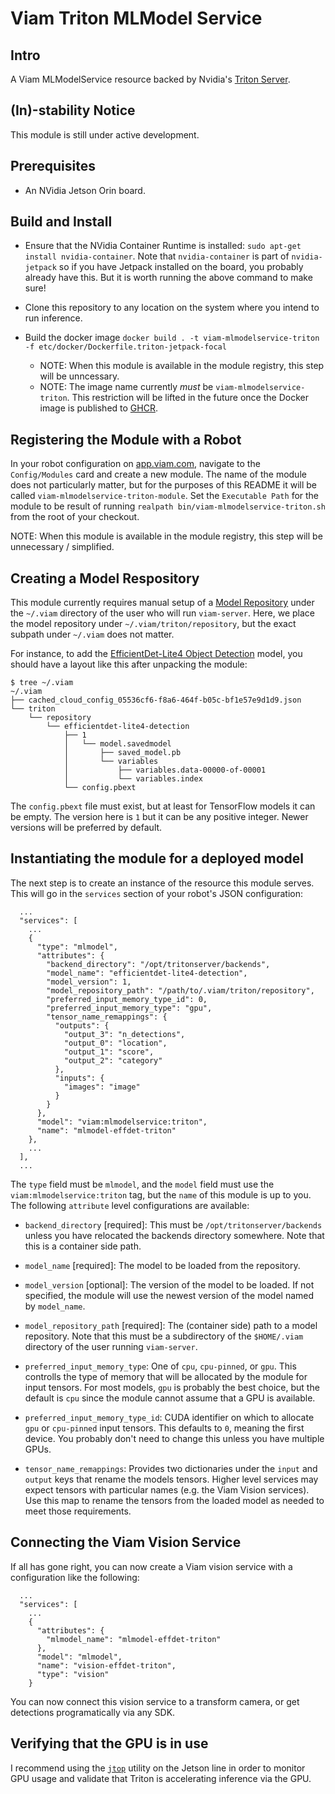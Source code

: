 # Viam Triton MLModel Service

## Intro

A Viam MLModelService resource backed by Nvidia's [Triton
Server](https://developer.nvidia.com/triton-inference-server).

## (In)-stability Notice

This module is still under active development.

## Prerequisites

- An NVidia Jetson Orin board.

## Build and Install

- Ensure that the NVidia Container Runtime is installed: `sudo apt-get
  install nvidia-container`. Note that `nvidia-container` is part of
  `nvidia-jetpack` so if you have Jetpack installed on the board, you
  probably already have this. But it is worth running the above
  command to make sure!

- Clone this repository to any location on the system where you intend
  to run inference.

- Build the docker image `docker build . -t viam-mlmodelservice-triton
  -f etc/docker/Dockerfile.triton-jetpack-focal`
    - NOTE: When this module is available in
   the module registry, this step will be unncessary.
    - NOTE: The image name currently *must* be
   `viam-mlmodelservice-triton`. This restriction will be lifted in
   the future once the Docker image is published to
   [GHCR](https://ghcr.io).

## Registering the Module with a Robot

In your robot configuration on [app.viam.com](app.viam.com), navigate
to the `Config/Modules` card and create a new module. The name of the
module does not particularly matter, but for the purposes of this
README it will be called `viam-mlmodelservice-triton-module`. Set the
`Executable Path` for the module to be result of running `realpath
bin/viam-mlmodelservice-triton.sh` from the root of your checkout.

NOTE: When this module is available in the module registry, this step
will be unnecessary / simplified.

## Creating a Model Respository

This module currently requires manual setup of a [Model
Repository](https://docs.nvidia.com/deeplearning/triton-inference-server/user-guide/docs/user_guide/model_repository.html)
under the `~/.viam` directory of the user who will run
`viam-server`. Here, we place the model repository under
`~/.viam/triton/repository`, but the exact subpath under `~/.viam`
does not matter.

For instance, to add the [EfficientDet-Lite4 Object
Detection](https://tfhub.dev/tensorflow/efficientdet/lite4/detection/2)
model, you should have a layout like this after unpacking the module:

```
$ tree ~/.viam
~/.viam
├── cached_cloud_config_05536cf6-f8a6-464f-b05c-bf1e57e9d1d9.json
└── triton
    └── repository
        └── efficientdet-lite4-detection
            ├── 1
            │   └── model.savedmodel
            │       ├── saved_model.pb
            │       └── variables
            │           ├── variables.data-00000-of-00001
            │           └── variables.index
            └── config.pbext
```

The `config.pbext` file must exist, but at least for TensorFlow models
it can be empty. The version here is `1` but it can be any positive
integer. Newer versions will be preferred by default.

## Instantiating the module for a deployed model

The next step is to create an instance of the resource this module serves. This will go in the `services` section of your robot's JSON configuration:

```
  ...
  "services": [
    ...
    {
      "type": "mlmodel",
      "attributes": {
        "backend_directory": "/opt/tritonserver/backends",
        "model_name": "efficientdet-lite4-detection",
        "model_version": 1,
        "model_repository_path": "/path/to/.viam/triton/repository",
        "preferred_input_memory_type_id": 0,
        "preferred_input_memory_type": "gpu",
        "tensor_name_remappings": {
          "outputs": {
            "output_3": "n_detections",
            "output_0": "location",
            "output_1": "score",
            "output_2": "category"
          },
          "inputs": {
            "images": "image"
          }
        }
      },
      "model": "viam:mlmodelservice:triton",
      "name": "mlmodel-effdet-triton"
    },
    ...
  ],
  ...
```

The `type` field must be `mlmodel`, and the `model` field must use the
`viam:mlmodelservice:triton` tag, but the `name` of this module is up
to you. The following `attribute` level configurations are available:

- `backend_directory` [required]: This must be
  `/opt/tritonserver/backends` unless you have relocated the backends
  directory somewhere. Note that this is a container side path.

- `model_name` [required]: The model to be loaded from the repository.

- `model_version` [optional]: The version of the model to be
  loaded. If not specified, the module will use the newest version of
  the model named by `model_name`.

- `model_repository_path` [required]: The (container side) path to a
  model repository. Note that this must be a subdirectory of the
  `$HOME/.viam` directory of the user running `viam-server`.

- `preferred_input_memory_type`: One of `cpu`, `cpu-pinned`, or
  `gpu`. This controlls the type of memory that will be allocated by
  the module for input tensors. For most models, `gpu` is probably the
  best choice, but the default is `cpu` since the module cannot assume
  that a GPU is available.

- `preferred_input_memory_type_id`: CUDA identifier on which to
  allocate `gpu` or `cpu-pinned` input tensors. This defaults to `0`,
  meaning the first device. You probably don't need to change this
  unless you have multiple GPUs.

- `tensor_name_remappings`: Provides two dictionaries under the
  `input` and `output` keys that rename the models tensors. Higher
  level services may expect tensors with particular names (e.g. the
  Viam Vision services). Use this map to rename the tensors from the
  loaded model as needed to meet those requirements.

## Connecting the Viam Vision Service

If all has gone right, you can now create a Viam vision service with a
configuration like the following:

```
  ...
  "services": [
    ...
    {
      "attributes": {
        "mlmodel_name": "mlmodel-effdet-triton"
      },
      "model": "mlmodel",
      "name": "vision-effdet-triton",
      "type": "vision"
    }
```

You can now connect this vision service to a transform camera, or get
detections programatically via any SDK.

## Verifying that the GPU is in use

I recommend using the
[`jtop`](https://github.com/rbonghi/jetson_stats) utility on the
Jetson line in order to monitor GPU usage and validate that Triton is
accelerating inference via the GPU.
